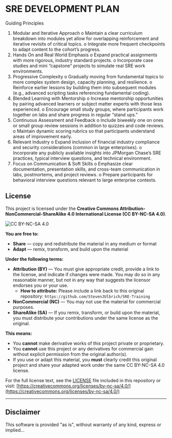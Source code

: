 # SRE DEVELOPMENT PLAN

Guiding Principles
1.	Modular and Iterative Approach
  o	Maintain a clear curriculum breakdown into modules yet allow for overlapping reinforcement and iterative revisits of critical topics.
  o	Integrate more frequent checkpoints to adapt content to the cohort’s progress.
2.	Hands On and Real World Emphasis
  o	Expand practical assignments with more rigorous, industry standard projects.
  o	Incorporate case studies and mini “capstone” projects to simulate real SRE work environments.
3.	Progressive Complexity
  o	Gradually moving from fundamental topics to more complex system design, capacity planning, and resilience.
  o	Reinforce earlier lessons by building them into subsequent modules (e.g., advanced scripting tasks referencing fundamental coding).
4.	Blended Learning with Mentorship
  o	Increase mentorship opportunities by pairing advanced learners or subject matter experts with those less experienced.
  o	Encourage small study groups, where participants work together on labs and share progress in regular “stand ups.”
5.	Continuous Assessment and Feedback
  o	Include biweekly one on ones or small group review sessions in addition to quizzes and code reviews.
  o	Maintain dynamic scoring rubrics so that participants understand areas of improvement early.
6.	Relevant Industry
  o	Expand inclusion of financial industry compliance and security considerations (common in large enterprises).
  o	Incorporate any publicly available insights into JPMorgan Chase’s SRE practices, typical interview questions, and technical environment.
7.	Focus on Communication & Soft Skills
  o	Emphasize clear documentation, presentation skills, and cross-team communication in labs, postmortems, and project reviews.
  o	Prepare participants for behavioral interview questions relevant to large enterprise contexts.

## License

This project is licensed under the **Creative Commons Attribution-NonCommercial-ShareAlike 4.0 International License (CC BY-NC-SA 4.0)**.

![CC BY-NC-SA 4.0](https://licensebuttons.net/l/by-nc-sa/4.0/88x31.png)

**You are free to:**

* **Share** — copy and redistribute the material in any medium or format
* **Adapt** — remix, transform, and build upon the material

**Under the following terms:**

* **Attribution (BY)** — You must give appropriate credit, provide a link to the license, and indicate if changes were made. You may do so in any reasonable manner, but not in any way that suggests the licensor endorses you or your use.
    * **How to attribute:** Please include a link back to this original repository: `https://github.com/StevenJUlbrich/SRE-Training`
* **NonCommercial (NC)** — You may not use the material for commercial purposes.
* **ShareAlike (SA)** — If you remix, transform, or build upon the material, you must distribute your contributions under the same license as the original.

**This means:**

* You **cannot** make derivative works of this project private or proprietary.
* You **cannot** use this project or any derivatives for commercial gain without explicit permission from the original author(s).
* If you use or adapt this material, you **must** clearly credit this original project and share your adapted work under the same CC BY-NC-SA 4.0 license.

For the full license text, see the [LICENSE](LICENSE) file included in this repository or visit: [https://creativecommons.org/licenses/by-nc-sa/4.0/](https://creativecommons.org/licenses/by-nc-sa/4.0/)

---

## Disclaimer

This software is provided "as is", without warranty of any kind, express or implied... 